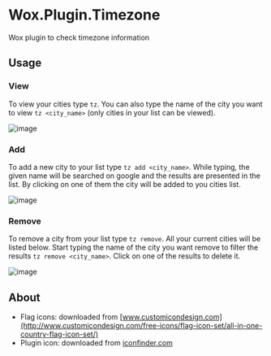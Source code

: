 Wox.Plugin.Timezone
===================

Wox plugin to check timezone information

## Usage
### View
To view your cities type ``tz``. You can also type the name of the city you want to view ``tz <city_name>`` (only cities in your list can be viewed).

![image](http://www.ultraimg.com/images/tz_view.gif)

### Add
To add a new city to your list type ``tz add <city_name>``. While typing, the given name will be searched on google and the results are presented in the list. By clicking on one of them the city will be added to you cities list.

![image](http://www.ultraimg.com/images/tz_add.gif)

### Remove
To remove a city from your list type ``tz remove``. All your current cities will be listed below. Start typing the name of the city you want remove to filter the results ``tz remove <city_name>``. Click on one of the results to delete it.

![image](http://www.ultraimg.com/images/tz_remove.gif)

## About

- Flag icons: downloaded from [www.customicondesign.com](http://www.customicondesign.com/free-icons/flag-icon-set/all-in-one-country-flag-icon-set/)
- Plugin icon: downloaded from [iconfinder.com](https://www.iconfinder.com/icons/1408/clock_time_zone_world_icon)
